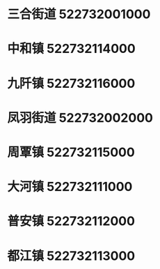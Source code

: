 # 三合街道 522732001000
# 中和镇 522732114000
# 九阡镇 522732116000
# 凤羽街道 522732002000
# 周覃镇 522732115000
# 大河镇 522732111000
# 普安镇 522732112000
# 都江镇 522732113000
